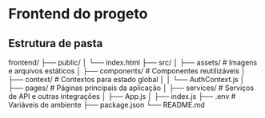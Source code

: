 # Frontend do progeto

## Estrutura de pasta

frontend/
├── public/
│   └── index.html
├── src/
│   ├── assets/                  # Imagens e arquivos estáticos
│   ├── components/              # Componentes reutilizáveis
│   ├── context/                 # Contextos para estado global
│   │   └── AuthContext.js
│   ├── pages/                   # Páginas principais da aplicação
│   ├── services/                # Serviços de API e outras integrações 
│   ├── App.js
│   ├── index.js
├── .env                         # Variáveis de ambiente
├── package.json
└── README.md
